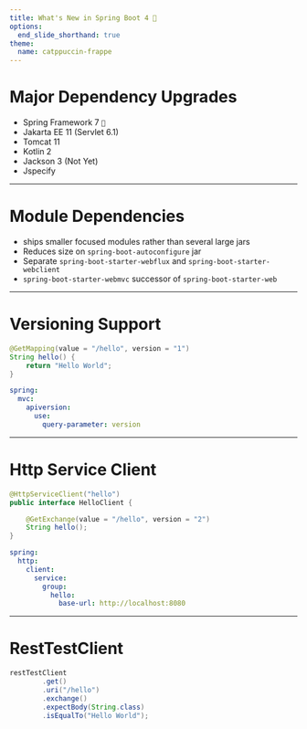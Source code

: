 ```yaml
---
title: What's New in Spring Boot 4 🍃
options:
  end_slide_shorthand: true
theme:
  name: catppuccin-frappe
---
```


Major Dependency Upgrades
===

- Spring Framework 7 `🍃`
- Jakarta EE 11 (Servlet 6.1)
- Tomcat 11
- Kotlin 2
- Jackson 3 (Not Yet)
- Jspecify

---

Module Dependencies
===

- ships smaller focused modules rather than several large jars
- Reduces size on `spring-boot-autoconfigure` jar
- Separate `spring-boot-starter-webflux` and `spring-boot-starter-webclient`
- `spring-boot-starter-webmvc` successor of `spring-boot-starter-web`

---


Versioning Support
===

```java
@GetMapping(value = "/hello", version = "1")
String hello() {
    return "Hello World";
}
```

```yaml
spring:
  mvc:
    apiversion:
      use:
        query-parameter: version
```

---

Http Service Client
===

```java
@HttpServiceClient("hello")
public interface HelloClient {

    @GetExchange(value = "/hello", version = "2")
    String hello();
}
```

```yaml
spring:
  http:
    client:
      service:
        group:
          hello:
            base-url: http://localhost:8080
```

---

RestTestClient
===

```java
restTestClient
        .get()
        .uri("/hello")
        .exchange()
        .expectBody(String.class)
        .isEqualTo("Hello World");
```